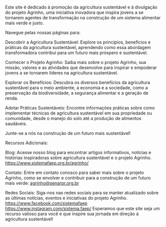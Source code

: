 Este site é dedicado à promoção da agricultura sustentável e à divulgação do projeto Agrinho, uma iniciativa inovadora que inspira jovens a se tornarem agentes de transformação na construção de um sistema alimentar mais verde e justo.

Navegue pelas nossas páginas para:

Descobrir a Agricultura Sustentável: Explore os princípios, benefícios e práticas da agricultura sustentável, aprendendo como essa abordagem transformadora contribui para um futuro mais próspero e sustentável.

Conhecer o Projeto Agrinho: Saiba mais sobre o projeto Agrinho, sua missão, valores e as atividades que desenvolve para inspirar e empoderar jovens a se tornarem líderes na agricultura sustentável.

Explorar os Benefícios: Descubra os diversos benefícios da agricultura sustentável para o meio ambiente, a economia e a sociedade, como a preservação da biodiversidade, a segurança alimentar e a geração de renda.

Adotar Práticas Sustentáveis: Encontre informações práticas sobre como implementar técnicas de agricultura sustentável em sua propriedade ou comunidade, desde o manejo do solo até a produção de alimentos saudáveis.

Junte-se a nós na construção de um futuro mais sustentável!

Recursos Adicionais:

Blog: Acesse nosso blog para encontrar artigos informativos, notícias e histórias inspiradoras sobre agricultura sustentável e o projeto Agrinho.
https://www.sistemafaep.org.br/agrinho/

Contato: Entre em contato conosco para saber mais sobre o projeto Agrinho, como se envolver e contribuir para a construção de um futuro mais verde:
agrinho@senarpr.org.br

Redes Sociais: Siga-nos nas redes sociais para se manter atualizado sobre as últimas notícias, eventos e iniciativas do projeto Agrinho.
https://www.facebook.com/sistemafaep
https://www.instagram.com/sistema.faep/
Esperamos que este site seja um recurso valioso para você e que inspire sua jornada em direção à agricultura sustentável!
